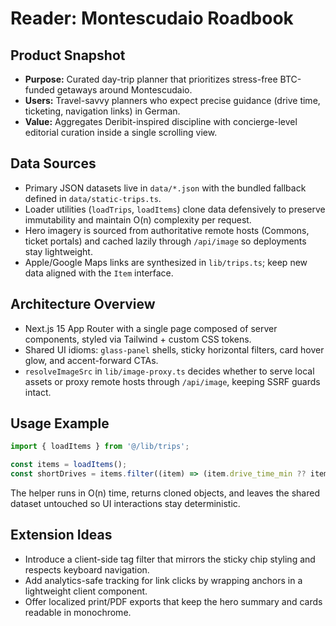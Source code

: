 # Reader: Montescudaio Roadbook

## Product Snapshot
- **Purpose:** Curated day-trip planner that prioritizes stress-free BTC-funded getaways around Montescudaio.
- **Users:** Travel-savvy planners who expect precise guidance (drive time, ticketing, navigation links) in German.
- **Value:** Aggregates Deribit-inspired discipline with concierge-level editorial curation inside a single scrolling view.

## Data Sources
- Primary JSON datasets live in `data/*.json` with the bundled fallback defined in `data/static-trips.ts`.
- Loader utilities (`loadTrips`, `loadItems`) clone data defensively to preserve immutability and maintain O(n) complexity per request.
- Hero imagery is sourced from authoritative remote hosts (Commons, ticket portals) and cached lazily through `/api/image` so deployments stay lightweight.
- Apple/Google Maps links are synthesized in `lib/trips.ts`; keep new data aligned with the `Item` interface.

## Architecture Overview
- Next.js 15 App Router with a single page composed of server components, styled via Tailwind + custom CSS tokens.
- Shared UI idioms: `glass-panel` shells, sticky horizontal filters, card hover glow, and accent-forward CTAs.
- `resolveImageSrc` in `lib/image-proxy.ts` decides whether to serve local assets or proxy remote hosts through `/api/image`, keeping SSRF guards intact.

## Usage Example
```ts
import { loadItems } from '@/lib/trips';

const items = loadItems();
const shortDrives = items.filter((item) => (item.drive_time_min ?? item.drive_min ?? 0) <= 45);
```
The helper runs in O(n) time, returns cloned objects, and leaves the shared dataset untouched so UI interactions stay deterministic.

## Extension Ideas
- Introduce a client-side tag filter that mirrors the sticky chip styling and respects keyboard navigation.
- Add analytics-safe tracking for link clicks by wrapping anchors in a lightweight client component.
- Offer localized print/PDF exports that keep the hero summary and cards readable in monochrome.
